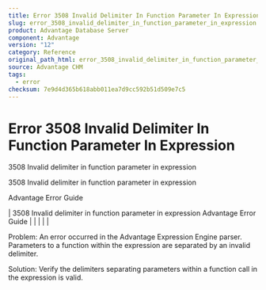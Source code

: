 ```yaml
---
title: Error 3508 Invalid Delimiter In Function Parameter In Expression
slug: error_3508_invalid_delimiter_in_function_parameter_in_expression
product: Advantage Database Server
component: Advantage
version: "12"
category: Reference
original_path_html: error_3508_invalid_delimiter_in_function_parameter_in_expression.htm
source: Advantage CHM
tags:
  - error
checksum: 7e9d4d365b618abb011ea7d9cc592b51d509e7c5
---
```


# Error 3508 Invalid Delimiter In Function Parameter In Expression

3508 Invalid delimiter in function parameter in expression

3508 Invalid delimiter in function parameter in expression

Advantage Error Guide

| 3508 Invalid delimiter in function parameter in expression  Advantage Error Guide |  |  |  |  |

Problem: An error occurred in the Advantage Expression Engine parser. Parameters to a function within the expression are separated by an invalid delimiter.

Solution: Verify the delimiters separating parameters within a function call in the expression is valid.
